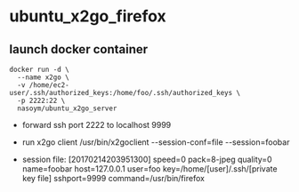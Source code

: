 # ubuntu_x2go_firefox

## launch docker container
    docker run -d \
      --name x2go \
      -v /home/ec2-user/.ssh/authorized_keys:/home/foo/.ssh/authorized_keys \
      -p 2222:22 \
      nasoym/ubuntu_x2go_server

* forward ssh port 
  2222 to localhost 9999

* run x2go client
  /usr/bin/x2goclient 
    --session-conf=file
    --session=foobar
* session file:
    [20170214203951300]
    speed=0
    pack=8-jpeg
    quality=0
    name=foobar
    host=127.0.0.1
    user=foo
    key=/home/[user]/.ssh/[private key file]
    sshport=9999
    command=/usr/bin/firefox


